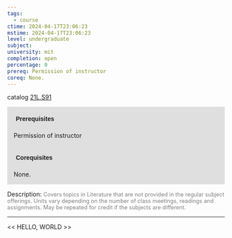 ```yaml
---
tags:
  - course
ctime: 2024-04-17T23:06:23
mstime: 2024-04-17T23:06:23
level: undergraduate
subject: 
university: mit
completion: open
percentage: 0
prereq: Permission of instructor
coreq: None.
---
```


catalog [21L.S91](http://student.mit.edu/catalog/m21La.html#21L.S91)

<span style="display: block; padding: 15px; background-color: rgb(100, 100, 100, 0.2);"><font id="m_prereq2484_0" style="display: block; font-family: Arial, sans-serif; font-weight: bold; padding: 5px">Prerequisites</font><br><span id="prereq2484_0">Permission of instructor</span></span>
<span style="display: block; padding: 15px; background-color: rgb(100, 100, 100, 0.2);"><font id="m_coreq2484_0" style="display: block; font-family: Arial, sans-serif; font-weight: bold; padding: 5px">Corequisites</font><br><span id="coreq2484_0">None.</span></span>

<font style="">Description:</font>
<font style="color: grey; font-size: 0.8rem;">Covers topics in Literature that are not provided in the regular subject offerings. Units vary depending on the number of class meetings, readings and assignments. May be repeated for credit if the subjects are different.</font>



---

<< HELLO, WORLD >>
